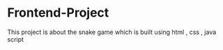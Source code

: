 # Frontend-Project
This project is about the snake game which is built using html , css , java script
